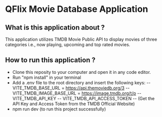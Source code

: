 # QFlix Movie Database Application

## What is this application about ?
 This application utilizes TMDB Movie Public API to display movies of three categories i.e., now playing, upcoming and top rated movies.

 ## How to run this application ?
 - Clone this reposity to your computer and open it in any code editor.
 - Run "npm install" in your terminal 
 - Add a .env file to the root directory and insert the following keys:
 -- VITE_TMDB_BASE_URL = https://api.themoviedb.org/3
 -- VITE_TMDB_IMAGE_BASE_URL = https://image.tmdb.org/t/p
 -- VITE_TMDB_API_KEY
 -- VITE_TMDB_API_ACCESS_TOKEN
 -- (Get the API Key and Access Token from the TMDB Official Website)
 - npm run dev (to run this project successfully)